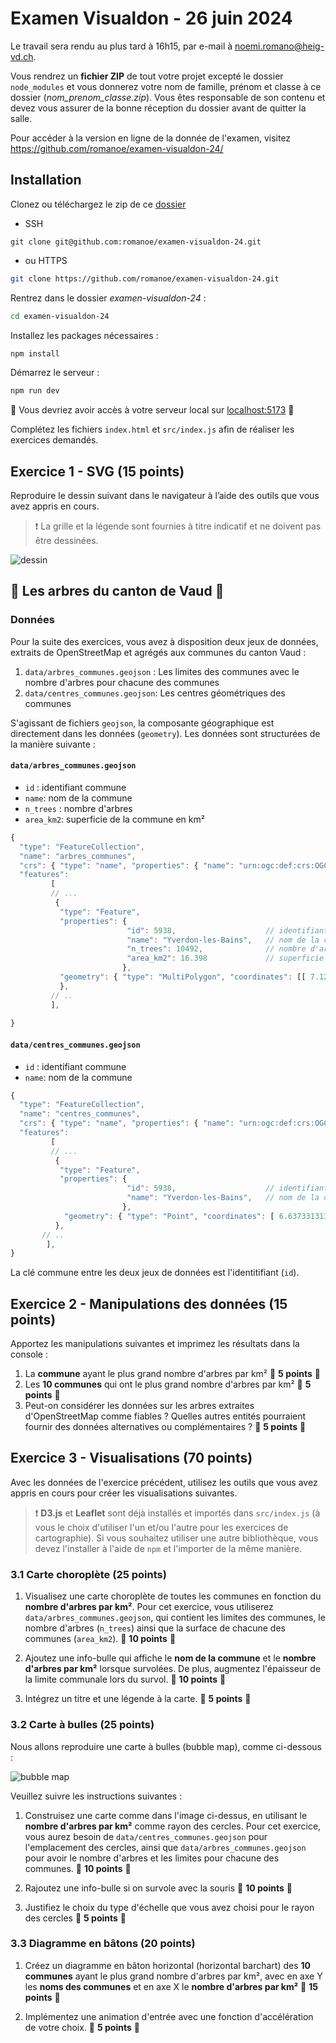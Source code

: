 # Examen Visualdon - 26 juin 2024

Le travail sera rendu au plus tard à 16h15, par e-mail à noemi.romano@heig-vd.ch.

Vous rendrez un **fichier ZIP** de tout votre projet excepté le dossier `node_modules` et vous donnerez votre nom de famille, prénom et classe à ce dossier (*nom_prenom_classe.zip*). Vous êtes responsable de son contenu et devez vous assurer de la bonne réception du dossier avant de quitter la salle.

Pour accéder à la version en ligne de la donnée de l'examen, visitez https://github.com/romanoe/examen-visualdon-24/

## Installation

Clonez ou téléchargez le zip de ce [dossier]([https://github.com/romanoe/examen-visualdon-24/](https://github.com/romanoe/examen-visualdon-24/archive/refs/heads/main.zip)) 

* SSH
```
git clone git@github.com:romanoe/examen-visualdon-24.git
```
* ou HTTPS
 ```bash
git clone https://github.com/romanoe/examen-visualdon-24.git
  ```

Rentrez dans le dossier *examen-visualdon-24* : 
  
```bash 
cd examen-visualdon-24
```


Installez les packages nécessaires : 
 
```bash
npm install
```

Démarrez le serveur : 
  
```bash
npm run dev
```

:rocket: Vous devriez avoir accès à votre serveur local sur [localhost:5173](http:localhost:5173) :rocket:

Complétez les fichiers `index.html` et `src/index.js` afin de réaliser les exercices demandés.

## Exercice 1 - SVG (15 points)
Reproduire le dessin suivant dans le navigateur à l’aide des outils que vous avez appris en cours.

>:exclamation: La grille et la légende sont fournies à titre indicatif et ne doivent pas être dessinées.

![dessin](assets/img/dessin-svg.png)



## :deciduous_tree: Les arbres du canton de Vaud :deciduous_tree: 

### Données

Pour la suite des exercices, vous avez à disposition deux jeux de données, extraits de OpenStreetMap et agrégés aux communes du canton Vaud : 

1.  `data/arbres_communes.geojson` : Les limites des communes avec le nombre d'arbres pour chacune des communes  
2.  `data/centres_communes.geojson`: Les centres géométriques des communes 


S'agissant de fichiers `geojson`, la composante géographique est directement dans les données (`geometry`). Les données sont structurées de la manière suivante :

#### `data/arbres_communes.geojson` 

* `id` : identifiant commune
* `name`: nom de la commune 
* `n_trees` : nombre d'arbres
* `area_km2`: superficie de la commune en km²

```js
{
  "type": "FeatureCollection",
  "name": "arbres_communes",
  "crs": { "type": "name", "properties": { "name": "urn:ogc:def:crs:OGC:1.3:CRS84" } },
  "features": 
         [
         // ...
          { 
           "type": "Feature", 
           "properties": { 
                          "id": 5938,                    // identifiant commune
                          "name": "Yverdon-les-Bains",   // nom de la commune 
                          "n_trees": 10492,              // nombre d'arbres
                          "area_km2": 16.398             // superficie de la commune en km²
                         },
           "geometry": { "type": "MultiPolygon", "coordinates": [[ 7.129220679418326, 46.295676327855247 ], [ 7.13186469337102, 46.297219511844851 ], [ 7.133027869706181, 46.297089165366003 ]]]
           },
         // ..
         ],
        
}
```


 



#### `data/centres_communes.geojson`

* `id` : identifiant commune
* `name`: nom de la commune 

```js
{
  "type": "FeatureCollection",
  "name": "centres_communes",
  "crs": { "type": "name", "properties": { "name": "urn:ogc:def:crs:OGC:1.3:CRS84" } },
  "features": 
         [
         // ...
          { 
           "type": "Feature", 
           "properties": { 
                          "id": 5938,                    // identifiant commune
                          "name": "Yverdon-les-Bains",   // nom de la commune
                         },
            "geometry": { "type": "Point", "coordinates": [ 6.637331313021409, 46.770610904896785 ] }          
          },
       // ..
        ],
}
```

La clé commune entre les deux jeux de données est l'identitifiant (`id`). 


## Exercice 2 - Manipulations des données (15 points)

Apportez les manipulations suivantes et imprimez les résultats dans la console :

1. La **commune** ayant le plus grand nombre d'arbres par km² :dart: **5 points** :dart:
2. Les **10 communes** qui ont le plus grand nombre d'arbres par km² :dart: **5 points** :dart:
3. Peut-on considérer les données sur les arbres extraites d'OpenStreetMap comme fiables ? Quelles autres entités pourraient fournir des données alternatives ou complémentaires ?  :dart: **5 points** :dart:


## Exercice 3 - Visualisations (70 points)
Avec les données de l'exercice précédent, utilisez les outils que vous avez appris en cours pour créer les visualisations suivantes. 

> :exclamation: **D3.js** et **Leaflet** sont déjà installés et importés dans `src/index.js` (à vous le choix d'utiliser l'un et/ou l'autre pour les exercices de cartographie). Si vous souhaitez utiliser une autre bibliothèque, vous devez l'installer à l'aide de `npm` et l'importer de la même manière.

### 3.1 Carte choroplète (25 points)


1. Visualisez une carte choroplète de toutes les communes en fonction du **nombre d'arbres par km²**. Pour cet exercice, vous utiliserez `data/arbres_communes.geojson`, qui contient les limites des communes, le nombre d'arbres (`n_trees`) ainsi que la surface de chacune des communes (`area_km2`).   :dart: **10 points** :dart:

2. Ajoutez une info-bulle qui affiche le **nom de la commune** et le **nombre d'arbres par km²** lorsque survolées. De plus, augmentez l'épaisseur de la limite communale lors du survol. :dart: **10 points** :dart:
  
3. Intégrez un titre et une légende à la carte. :dart: **5 points** :dart:


### 3.2 Carte à bulles (25 points)

Nous allons reproduire une carte à bulles (bubble map), comme ci-dessous :

![bubble map](assets/img/bubble_map.png)


Veuillez suivre les instructions suivantes :

1. Construisez une carte comme dans l'image ci-dessus, en utilisant le **nombre d'arbres par km²** comme rayon des cercles. Pour cet exercice, vous aurez besoin de `data/centres_communes.geojson` pour l'emplacement des cercles, ainsi que `data/arbres_communes.geojson` pour avoir le nombre d'arbres et les limites pour chacune des communes.  :dart: **10 points** :dart:

2. Rajoutez une info-bulle si on survole avec la souris :dart: **10 points** :dart:

3. Justifiez le choix du type d'échelle que vous avez choisi pour le rayon des cercles  :dart: **5 points** :dart:



### 3.3 Diagramme en bâtons (20 points)

1. Créez un diagramme en bâton horizontal (horizontal barchart) des **10 communes** ayant le plus grand nombre d'arbres par km², avec en axe Y les **noms des communes** et en axe X le **nombre d'arbres par km²**  :dart: **15 points** :dart:

   
2. Implémentez une animation d'entrée avec une fonction d'accélération de votre choix. :dart: **5 points** :dart:

